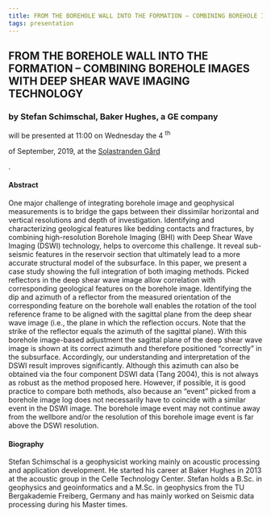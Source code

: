 ```yaml
---
title: FROM THE BOREHOLE WALL INTO THE FORMATION – COMBINING BOREHOLE IMAGES WITH DEEP SHEAR WAVE IMAGING TECHNOLOGY
tags: presentation 
---
```



		
<h2>
FROM THE BOREHOLE WALL INTO THE FORMATION – COMBINING BOREHOLE IMAGES WITH DEEP SHEAR WAVE IMAGING TECHNOLOGY
</h2>

 



		
<h3>
by Stefan Schimschal, Baker Hughes, a GE company
</h3>

 



 
<p>
will be presented at 11:00 on Wednesday the 4
<sup>
th
</sup>

 of September, 2019, at the 
<a href="http://www.solastrandengaard.no">
Solastranden Gård
</a>

.
</p>

	

            

<h4>
Abstract
</h4>



      
<p>
One major challenge of integrating borehole image and geophysical measurements is to bridge the gaps between their dissimilar horizontal and vertical resolutions and depth of investigation. Identifying and characterizing geological features like bedding contacts and fractures, by combining high-resolution Borehole Imaging (BHI) with Deep Shear Wave Imaging (DSWI) technology, helps to overcome this challenge. It reveal sub-seismic features in the reservoir section that ultimately lead to a more accurate structural model of the subsurface. In this paper, we present a case study showing the full integration of both imaging methods. Picked reflectors in the deep shear wave image allow correlation with corresponding geological features on the borehole image. Identifying the dip and azimuth of a reflector from the measured orientation of the corresponding feature on the borehole wall enables the rotation of the tool reference frame to be aligned with the sagittal plane from the deep shear wave image (i.e., the plane in which the reflection occurs. Note that the strike of the reflector equals the azimuth of the sagittal plane). With this borehole image-based adjustment the sagittal plane of the deep shear wave image is shown at its correct azimuth and therefore positioned “correctly” in the subsurface. Accordingly, our understanding and interpretation of the DSWI result improves significantly. Although this azimuth can also be obtained via the four component DSWI data (Tang 2004), this is not always as robust as the method proposed here. However, if possible, it is good practice to compare both methods, also because an “event” picked from a borehole image log does not necessarily have to coincide with a similar event in the DSWI image. The borehole image event may not continue away from the wellbore and/or the resolution of this borehole image event is far above the DSWI resolution.

      
</p>



<h4>
Biography
</h4>



      
<p>


Stefan Schimschal is a geophysicist working mainly on acoustic processing and application development. He started his career at Baker Hughes in 2013 at the acoustic group in the Celle Technology Center. Stefan holds a B.Sc. in geophysics and geoinformatics and a M.Sc. in geophysics from the TU Bergakademie Freiberg, Germany and has mainly worked on Seismic data processing during his Master times.       
</p>











